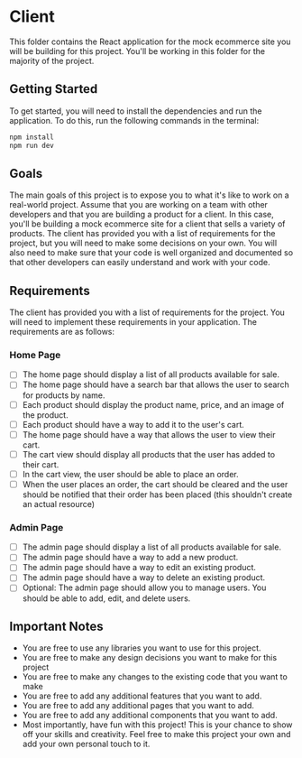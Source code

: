 # Client
This folder contains the React application for the mock ecommerce site you will be building for this project. You'll be working in this folder for the majority of the project.



## Getting Started
To get started, you will need to install the dependencies and run the application. To do this, run the following commands in the terminal:

```bash
npm install
npm run dev
```
## Goals
The main goals of this project is to expose you to what it's like to work on a real-world project. Assume that you are working on a team with other developers and that you are building a product for a client. In this case, you'll be building a mock ecommerce site for a client that sells a variety of products. The client has provided you with a list of requirements for the project, but you will need to make some decisions on your own. You will also need to make sure that your code is well organized and documented so that other developers can easily understand and work with your code.

## Requirements
The client has provided you with a list of requirements for the project. You will need to implement these requirements in your application. The requirements are as follows:

### Home Page
- [ ] The home page should display a list of all products available for sale.
- [ ] The home page should have a search bar that allows the user to search for products by name.
- [ ] Each product should display the product name, price, and an image of the product.
- [ ] Each product should have a way to add it to the user's cart.
- [ ] The home page should have a way that allows the user to view their cart.
- [ ] The cart view should display all products that the user has added to their cart.
- [ ] In the cart view, the user should be able to place an order.
- [ ] When the user places an order, the cart should be cleared and the user should be notified that their order has been placed (this shouldn't create an actual resource)

### Admin Page
- [ ] The admin page should display a list of all products available for sale.
- [ ] The admin page should have a way to add a new product.
- [ ] The admin page should have a way to edit an existing product.
- [ ] The admin page should have a way to delete an existing product.
- [ ] Optional: The admin page should allow you to manage users. You should be able to add, edit, and delete users.

## Important Notes
- You are free to use any libraries you want to use for this project.
- You are free to make any design decisions you want to make for this project
- You are free to make any changes to the existing code that you want to make 
- You are free to add any additional features that you want to add.
- You are free to add any additional pages that you want to add.
- You are free to add any additional components that you want to add.
- Most importantly, have fun with this project! This is your chance to show off your skills and creativity. Feel free to make this project your own and add your own personal touch to it.
